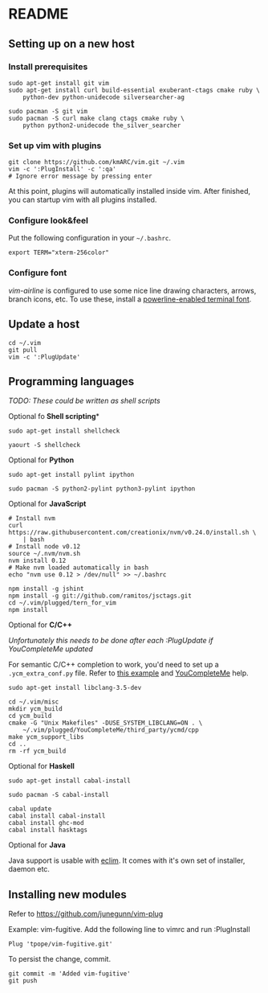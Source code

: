 README
======

Setting up on a new host
------------------------

### Install prerequisites

    sudo apt-get install git vim
    sudo apt-get install curl build-essential exuberant-ctags cmake ruby \
        python-dev python-unidecode silversearcher-ag

    sudo pacman -S git vim
    sudo pacman -S curl make clang ctags cmake ruby \
        python python2-unidecode the_silver_searcher

### Set up vim with plugins

    git clone https://github.com/kmARC/vim.git ~/.vim
    vim -c ':PlugInstall' -c ':qa'
    # Ignore error message by pressing enter

At this point, plugins will automatically installed inside vim. After finished, 
you can startup vim with all plugins installed.

### Configure look&feel

Put the following configuration in your `~/.bashrc`.

    export TERM="xterm-256color"

### Configure font

*vim-airline* is configured to use some nice line drawing characters, arrows, 
branch icons, etc. To use these, install a [powerline-enabled terminal 
font](https://github.com/powerline/fonts).


Update a host
-------------

    cd ~/.vim
    git pull
    vim -c ':PlugUpdate'

Programming languages
---------------------
*TODO: These could be written as shell scripts*

Optional fo **Shell scripting***

    sudo apt-get install shellcheck

    yaourt -S shellcheck

Optional for **Python**

    sudo apt-get install pylint ipython

    sudo pacman -S python2-pylint python3-pylint ipython

Optional for **JavaScript**

    # Install nvm
    curl https://raw.githubusercontent.com/creationix/nvm/v0.24.0/install.sh \
        | bash
    # Install node v0.12
    source ~/.nvm/nvm.sh
    nvm install 0.12
    # Make nvm loaded automatically in bash
    echo "nvm use 0.12 > /dev/null" >> ~/.bashrc

    npm install -g jshint
    npm install -g git://github.com/ramitos/jsctags.git
    cd ~/.vim/plugged/tern_for_vim
    npm install

Optional for **C/C++**

*Unfortunately this needs to be done after each :PlugUpdate if YouCompleteMe 
updated*

For semantic C/C++ completion to work, you'd need to set up a 
`.ycm_extra_conf.py` file. Refer to [this example][1] and [YouCompleteMe][2] 
help.

    sudo apt-get install libclang-3.5-dev

    cd ~/.vim/misc
    mkdir ycm_build
    cd ycm_build
    cmake -G "Unix Makefiles" -DUSE_SYSTEM_LIBCLANG=ON . \
        ~/.vim/plugged/YouCompleteMe/third_party/ycmd/cpp
    make ycm_support_libs
    cd ..
    rm -rf ycm_build


Optional for **Haskell**

    sudo apt-get install cabal-install

    sudo pacman -S cabal-install

    cabal update
    cabal install cabal-install
    cabal install ghc-mod
    cabal install hasktags

Optional for **Java**

Java support is usable with [eclim](http://eclim.org). It comes with it's own set of 
installer, daemon etc.

Installing new modules
----------------------

Refer to https://github.com/junegunn/vim-plug

Example: vim-fugitive. Add the following line to vimrc and run :PlugInstall

    Plug 'tpope/vim-fugitive.git'

To persist the change, commit.

    git commit -m 'Added vim-fugitive'
    git push

[1]: (https://raw.githubusercontent.com/Valloric/ycmd/master/cpp/ycm/.ycm_extra_conf.py)
[2]: (https://github.com/Valloric/YouCompleteMe#c-family-semantic-completion-engine-usage)

